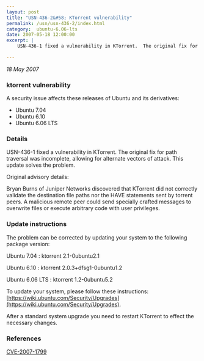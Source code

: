 ```yaml
---
layout: post
title: "USN-436-2&#58; KTorrent vulnerability"
permalink: /usn/usn-436-2/index.html
category:  ubuntu-6.06-lts
date: 2007-05-18 12:00:00
excerpt: |
    USN-436-1 fixed a vulnerability in KTorrent.  The original fix for path  traversal was incomplete, allowing for alternate vectors of attack.   This update solves the problem.
    
--- 
```

 
 

*18 May 2007*

### ktorrent vulnerability

A security issue affects these releases of Ubuntu and its derivatives:

* Ubuntu 7.04
* Ubuntu 6.10
* Ubuntu 6.06 LTS

### Details

USN-436-1 fixed a vulnerability in KTorrent. The original fix for path traversal was incomplete, allowing for alternate vectors of attack. This update solves the problem.

Original advisory details:

 Bryan Burns of Juniper Networks discovered that KTorrent did not correctly validate the destination file paths nor the HAVE statements sent by torrent peers. A malicious remote peer could send specially crafted messages to overwrite files or execute arbitrary code with user privileges.

### Update instructions

The problem can be corrected by updating your system to the following package version:

Ubuntu 7.04
 : ktorrent <span>2.1-0ubuntu2.1</span>

Ubuntu 6.10
 : ktorrent <span>2.0.3+dfsg1-0ubuntu1.2</span>

Ubuntu 6.06 LTS
 : ktorrent <span>1.2-0ubuntu5.2</span>

To update your system, please follow these instructions: [https://wiki.ubuntu.com/Security/Upgrades](https://wiki.ubuntu.com/Security/Upgrades).

After a standard system upgrade you need to restart KTorrent to effect the necessary changes.

### References

 
 [CVE-2007-1799](http://people.ubuntu.com/~ubuntu-security/cve/CVE-2007-1799)
 

